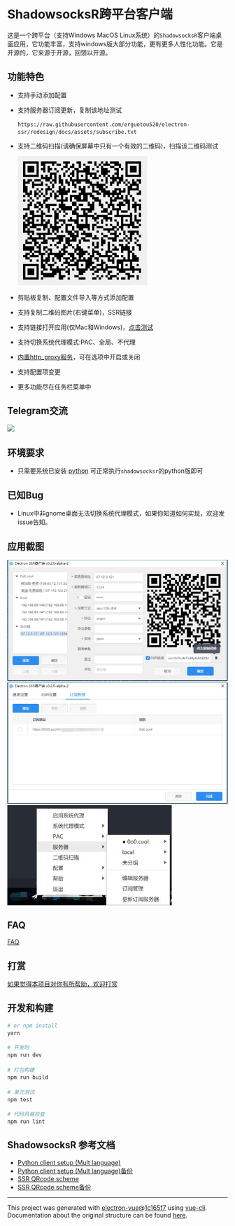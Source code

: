 # ShadowsocksR跨平台客户端

这是一个跨平台（支持Windows MacOS Linux系统）的`ShadowsocksR`客户端桌面应用，它功能丰富，支持windows版大部分功能，更有更多人性化功能。它是开源的，它来源于开源，回馈以开源。

## 功能特色

- 支持手动添加配置
- 支持服务器订阅更新，复制该地址测试

  `https://raw.githubusercontent.com/erguotou520/electron-ssr/redesign/docs/assets/subscribe.txt`
- 支持二维码扫描(请确保屏幕中只有一个有效的二维码)，扫描该二维码测试

  ![](docs/assets/scan.jpg)
- 剪贴板复制、配置文件导入等方式添加配置
- 支持复制二维码图片(右键菜单)，SSR链接
- 支持链接打开应用(仅Mac和Windows)，[点击测试](ssr://MTI3LjAuMC4xOjEyMzQ6YXV0aF9hZXMxMjhfbWQ1OmFlcy0xMjgtY2ZiOnRsczEuMl90aWNrZXRfYXV0aDpZV0ZoWW1KaS8_b2Jmc3BhcmFtPVluSmxZV3QzWVRFeExtMXZaUSZyZW1hcmtzPTVyV0w2Sy1WNUxpdDVwYUg)
- 支持切换系统代理模式:PAC、全局、不代理
- [内置http_proxy服务](docs/HTTP_PROXY.md)，可在选项中开启或关闭
- 支持配置项变更
- 更多功能尽在任务栏菜单中

## Telegram交流

[![](https://img.shields.io/badge/Telegram-electron--ssr-blue.svg)](https://t.me/electron_ssr)

## 环境要求

- 只需要系统已安装 [python](https://www.python.org/downloads/) 可正常执行`shadowsocksr`的python版即可

## 已知Bug

- Linux中非gnome桌面无法切换系统代理模式，如果你知道如何实现，欢迎发issue告知。

## 应用截图

![](docs/assets/main.jpg)
![](docs/assets/subscribe.jpg)
![](docs/assets/tray.jpg)

## FAQ

[FAQ](./docs/FAQ.md)

## 打赏

[如果觉得本项目对你有所帮助，欢迎打赏](https://github.com/erguotou520/donate)

## 开发和构建

``` bash
# or npm install
yarn

# 开发时
npm run dev

# 打包构建
npm run build

# 单元测试
npm test

# 代码风格检查
npm run lint

```

## ShadowsocksR 参考文档

- [Python client setup (Mult language)](https://github.com/breakwa11/shadowsocks-rss/wiki/Python-client-setup-(Mult-language))
- [Python client setup (Mult language)备份](https://github.com/shadowsocksr-backup/shadowsocks-rss/wiki/Python-client-setup-(Mult-language))
- [SSR QRcode scheme](https://github.com/breakwa11/shadowsocks-rss/wiki/SSR-QRcode-scheme)
- [SSR QRcode scheme备份](https://github.com/shadowsocksr-backup/shadowsocks-rss/wiki/SSR-QRcode-scheme)

---

This project was generated with [electron-vue](https://github.com/SimulatedGREG/electron-vue)@[1c165f7](https://github.com/SimulatedGREG/electron-vue/tree/1c165f7c5e56edaf48be0fbb70838a1af26bb015) using [vue-cli](https://github.com/vuejs/vue-cli). Documentation about the original structure can be found [here](https://simulatedgreg.gitbooks.io/electron-vue/content/index.html).
